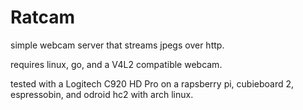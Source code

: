 Ratcam
=====

simple webcam server that streams jpegs over http.

requires linux, go, and a V4L2 compatible webcam.

tested with a Logitech C920 HD Pro on a rapsberry pi, cubieboard 2, espressobin, and odroid hc2 with arch linux.
